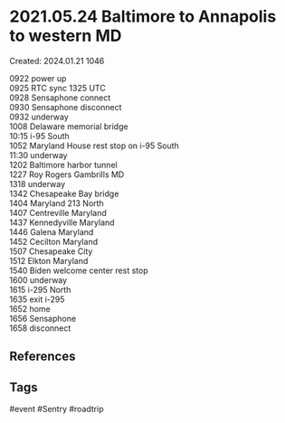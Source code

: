 # 2021.05.24 Baltimore to Annapolis to western MD
Created: 2024.01.21 1046

0922 power up  
0925 RTC sync 1325 UTC  
0928 Sensaphone connect  
0930 Sensaphone disconnect  
0932 underway  
1008 Delaware memorial bridge  
10:15 i-95 South  
1052 Maryland House rest stop on i-95 South  
11:30 underway  
1202 Baltimore harbor tunnel  
1227 Roy Rogers Gambrills MD  
1318 underway  
1342 Chesapeake Bay bridge  
1404 Maryland 213 North  
1407 Centreville Maryland  
1437 Kennedyville Maryland  
1446 Galena Maryland  
1452 Cecilton Maryland  
1507 Chesapeake City  
1512 Elkton Maryland  
1540 Biden welcome center rest stop  
1600 underway  
1615 i-295 North  
1635 exit i-295  
1652 home  
1656 Sensaphone  
1658 disconnect

## References

## Tags
#event #Sentry #roadtrip